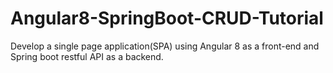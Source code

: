 # Angular8-SpringBoot-CRUD-Tutorial
Develop a single page application(SPA) using Angular 8 as a front-end and Spring boot restful API as a backend.

